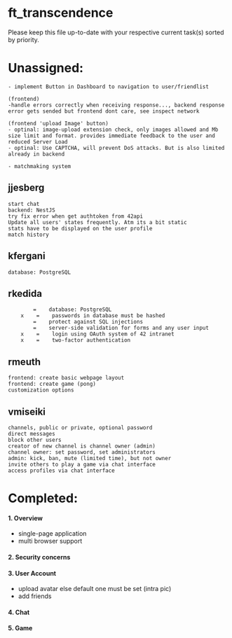 # ft_transcendence

Please keep this file up-to-date with your respective current task(s) sorted by priority.

# Unassigned:

```
- implement Button in Dashboard to navigation to user/friendlist

(frontend)
-handle errors correctly when receiving response..., backend response error gets sended but frontend dont care, see inspect network

(frontend 'upload Image' button)
- optinal: image-upload extension check, only images allowed and Mb size limit and format. provides immediate feedback to the user and reduced Server Load
- optinal: Use CAPTCHA, will prevent DoS attacks. But is also limited already in backend

- matchmaking system
```

## jjesberg

```
start chat
backend: NestJS
try fix error when get authtoken from 42api
Update all users' states frequently. Atm its a bit static
stats have to be displayed on the user profile
match history
```

## kfergani

```
database: PostgreSQL
```

## rkedida

```
        =    database: PostgreSQL
    x    =    passwords in database must be hashed
        =    protect against SQL injections
        =    server-side validation for forms and any user input
    x    =    login using OAuth system of 42 intranet
    x    =    two-factor authentication
```

## rmeuth

```
frontend: create basic webpage layout
frontend: create game (pong)
customization options
```

## vmiseiki

```
channels, public or private, optional password
direct messages
block other users
creator of new channel is channel owner (admin)
channel owner: set password, set administrators
admin: kick, ban, mute (limited time), but not owner
invite others to play a game via chat interface
access profiles via chat interface
```

# Completed:

#### 1. Overview

- single-page application
- multi browser support

#### 2. Security concerns

#### 3. User Account

- upload avatar else default one must be set (intra pic)
- add friends

#### 4. Chat

#### 5. Game
